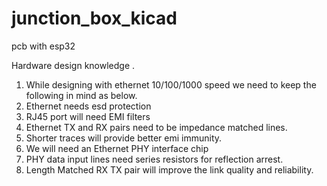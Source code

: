 # junction_box_kicad
pcb with esp32


Hardware design knowledge .
1. While designing with ethernet 10/100/1000 speed we need to keep the following in mind as below.
2. Ethernet needs esd protection
3. RJ45 port will need EMI filters
4. Ethernet TX and RX pairs need to be impedance matched lines.
5. Shorter traces will provide better emi immunity.
6. We will need an Ethernet PHY interface chip
7. PHY data input lines need series resistors for reflection arrest.
8. Length Matched RX TX pair will improve the link quality and reliability.

